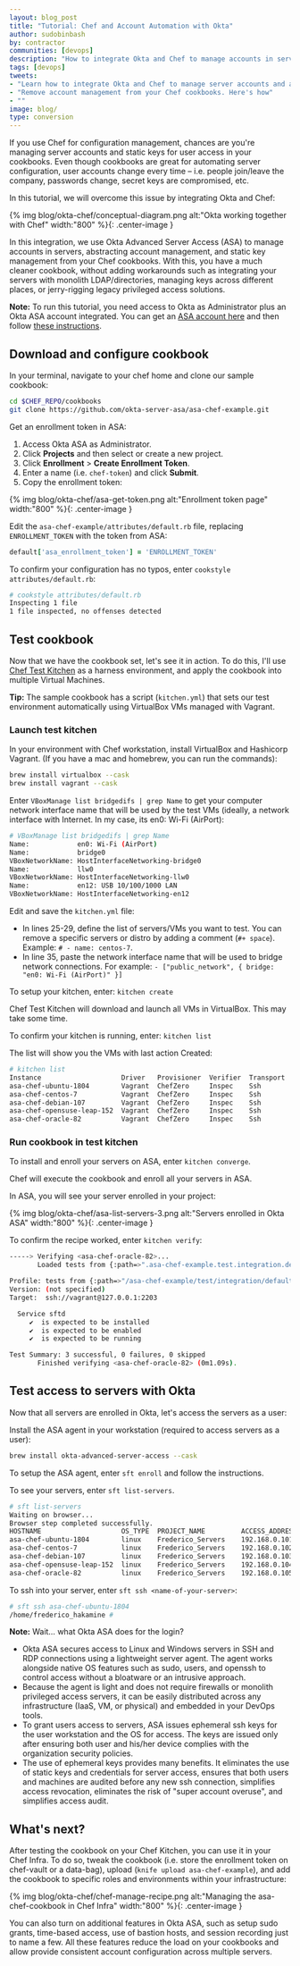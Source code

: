 ```yaml
---
layout: blog_post
title: "Tutorial: Chef and Account Automation with Okta"
author: sudobinbash
by: contractor
communities: [devops]
description: "How to integrate Okta and Chef to manage accounts in servers while abstracting account management from your cookbooks"
tags: [devops]
tweets:
- "Learn how to integrate Okta and Chef to manage server accounts and abstract account management from your cookbooks"
- "Remove account management from your Chef cookbooks. Here's how"
- ""
image: blog/
type: conversion
---
```

If you use Chef for configuration management, chances are you're managing server accounts and static keys for user access in your cookbooks. Even though cookbooks are great for automating server configuration, user accounts change every time – i.e. people join/leave the company, passwords change, secret keys are compromised, etc.

In this tutorial, we will overcome this issue by integrating Okta and Chef:

{% img blog/okta-chef/conceptual-diagram.png alt:"Okta working together with Chef" width:"800" %}{: .center-image }

In this integration, we use Okta Advanced Server Access (ASA) to manage accounts in servers, abstracting account management, and static key management from your Chef cookbooks. With this, you have a much cleaner cookbook, without adding workarounds such as integrating your servers with monolith LDAP/directories, managing keys across different places, or jerry-rigging legacy privileged access solutions.

**Note:** To run this tutorial, you need access to Okta as Administrator plus an Okta ASA account integrated. You can get an [ASA account here](https://app.scaleft.com/p/signup) and then follow [these instructions](https://help.okta.com/en/prod/Content/Topics/Adv_Server_Access/docs/setup/getting-started.htm).

## Download and configure cookbook

In your terminal, navigate to your chef home and clone our sample cookbook:

```sh
cd $CHEF_REPO/cookbooks
git clone https://github.com/okta-server-asa/asa-chef-example.git
```

Get an enrollment token in ASA:

1. Access Okta ASA as Administrator.
2. Click **Projects** and then select or create a new project.
3. Click **Enrollment** > **Create Enrollment Token**.
4. Enter a name (i.e. `chef-token`) and click **Submit**.
5. Copy the enrollment token:

{% img blog/okta-chef/asa-get-token.png alt:"Enrollment token page" width:"800" %}{: .center-image }

Edit the `asa-chef-example/attributes/default.rb` file, replacing `ENROLLMENT_TOKEN` with the token from ASA:

```rb
default['asa_enrollment_token'] = 'ENROLLMENT_TOKEN'
```

To confirm your configuration has no typos, enter `cookstyle attributes/default.rb`:

```sh
# cookstyle attributes/default.rb
Inspecting 1 file
1 file inspected, no offenses detected
```

## Test cookbook

Now that we have the cookbook set, let's see it in action. To do this, I'll use [Chef Test Kitchen](https://kitchen.ci/) as a harness environment, and apply the cookbook into multiple Virtual Machines. 

**Tip:** The sample cookbook has a script (`kitchen.yml`) that sets our test environment automatically using VirtualBox VMs managed with Vagrant.

### Launch test kitchen

In your environment with Chef workstation, install VirtualBox and Hashicorp Vagrant. (If you have a mac and homebrew, you can run the commands):

```sh
brew install virtualbox --cask
brew install vagrant --cask
```

Enter `VBoxManage list bridgedifs | grep Name` to get your computer network interface name that will be used by the test VMs (ideally, a network interface with Internet. In my case, its en0: Wi-Fi (AirPort): 

```sh
# VBoxManage list bridgedifs | grep Name
Name:            en0: Wi-Fi (AirPort)
Name:            bridge0
VBoxNetworkName: HostInterfaceNetworking-bridge0
Name:            llw0
VBoxNetworkName: HostInterfaceNetworking-llw0
Name:            en12: USB 10/100/1000 LAN
VBoxNetworkName: HostInterfaceNetworking-en12
```

Edit and save the `kitchen.yml` file:

- In lines 25-29, define the list of servers/VMs you want to test. You can remove a specific servers or distro by adding a comment (`#+ space`). Example: `# - name: centos-7`.
- In line 35, paste the network interface name that will be used to bridge network connections. For example: `- ["public_network", { bridge: "en0: Wi-Fi (AirPort)" }]`

To setup your kitchen, enter: `kitchen create`

Chef Test Kitchen will download and launch all VMs in VirtualBox. This may take some time.

To confirm your kitchen is running, enter: `kitchen list`

The list will show you the VMs with last action Created:

```sh
# kitchen list
Instance                    Driver   Provisioner  Verifier  Transport  Last Action  Last Error
asa-chef-ubuntu-1804        Vagrant  ChefZero     Inspec    Ssh        Created      <None>
asa-chef-centos-7           Vagrant  ChefZero     Inspec    Ssh        Created      <None>
asa-chef-debian-107         Vagrant  ChefZero     Inspec    Ssh        Created      <None>
asa-chef-opensuse-leap-152  Vagrant  ChefZero     Inspec    Ssh        Created      <None>
asa-chef-oracle-82          Vagrant  ChefZero     Inspec    Ssh        Created      <None>
```

### Run cookbook in test kitchen

To install and enroll your servers on ASA, enter `kitchen converge`.

Chef will execute the cookbook and enroll all your servers in ASA.

In ASA, you will see your server enrolled in your project:

{% img blog/okta-chef/asa-list-servers-3.png alt:"Servers enrolled in Okta ASA" width:"800" %}{: .center-image }

To confirm the recipe worked, enter `kitchen verify`:

```sh
-----> Verifying <asa-chef-oracle-82>...
       Loaded tests from {:path=>".asa-chef-example.test.integration.default"} 

Profile: tests from {:path=>"/asa-chef-example/test/integration/default"} (tests from {:path=>"asa-chef-example.test.integration.default"})
Version: (not specified)
Target:  ssh://vagrant@127.0.0.1:2203

  Service sftd
     ✔  is expected to be installed
     ✔  is expected to be enabled
     ✔  is expected to be running

Test Summary: 3 successful, 0 failures, 0 skipped
       Finished verifying <asa-chef-oracle-82> (0m1.09s).
```

## Test access to servers with Okta

Now that all servers are enrolled in Okta, let's access the servers as a user:

Install the ASA agent in your workstation (required to access servers as a user):

```sh
brew install okta-advanced-server-access --cask
```

To setup the ASA agent, enter `sft enroll` and follow the instructions.

To see your servers, enter `sft list-servers`.

```sh
# sft list-servers
Waiting on browser...
Browser step completed successfully.
HOSTNAME                    OS_TYPE  PROJECT_NAME         ACCESS_ADDRESS
asa-chef-ubuntu-1804        linux    Frederico_Servers    192.168.0.101
asa-chef-centos-7           linux    Frederico_Servers    192.168.0.102
asa-chef-debian-107         linux    Frederico_Servers    192.168.0.103
asa-chef-opensuse-leap-152  linux    Frederico_Servers    192.168.0.104
asa-chef-oracle-82          linux    Frederico_Servers    192.168.0.105
```

To ssh into your server, enter `sft ssh <name-of-your-server>`:
```sh
# sft ssh asa-chef-ubuntu-1804
/home/frederico_hakamine #  
```

**Note:** Wait… what Okta ASA does for the login? 

- Okta ASA secures access to Linux and Windows servers in SSH and RDP connections using a lightweight server agent. The agent works alongside native OS features such as sudo, users, and openssh to control access without a bloatware or an intrusive approach.
- Because the agent is light and does not require firewalls or monolith privileged access servers, it can be easily distributed across any infrastructure (IaaS, VM, or physical) and embedded in your DevOps tools.
- To grant users access to servers, ASA issues ephemeral ssh keys for the user workstation and the OS for access. The keys are issued only after ensuring both user and his/her device complies with the organization security policies.
- The use of ephemeral keys provides many benefits. It eliminates the use of static keys and credentials for server access, ensures that both users and machines are audited before any new ssh connection, simplifies access revocation, eliminates the risk of "super account overuse", and simplifies access audit.

## What's next?

After testing the cookbook on your Chef Kitchen, you can use it in your Chef Infra. To do so, tweak the cookbook (i.e. store the enrollment token on chef-vault or a data-bag), upload (`knife upload asa-chef-example`), and add the cookbook to specific roles and environments within your infrastructure:

{% img blog/okta-chef/chef-manage-recipe.png alt:"Managing the asa-chef-cookbook in Chef Infra" width:"800" %}{: .center-image }

You can also turn on additional features in Okta ASA, such as setup sudo grants, time-based access, use of bastion hosts, and session recording just to name a few. All these features reduce the load on your cookbooks and allow provide consistent account configuration across multiple servers.